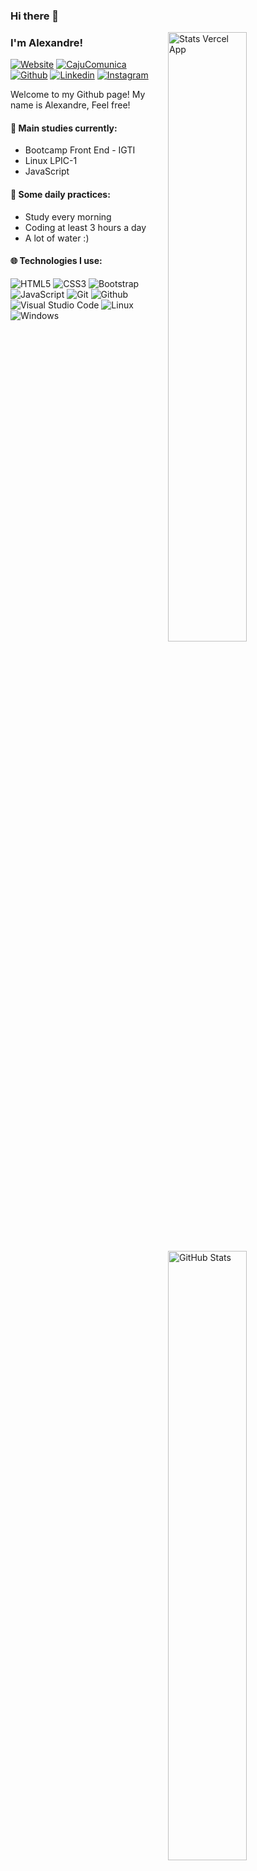 ### Hi there 👋

<img width="50%" height="auto" align="right" alt="Stats Vercel App" src="https://github-readme-stats.vercel.app/api?username=ale-mouraboni&show_icons=true&theme=algolia">
<img width="50%" heigth="auto" align="right" alt="GitHub Stats" src="https://github-readme-streak-stats.herokuapp.com/?user=ale-mouraboni&theme=algolia">
<img width="50%" height="auto" align="right" alt="Most Used Languagens Stats" src="https://github-readme-stats.vercel.app/api/top-langs/?username=ale-mouraboni&layout=compact&theme=algolia">


### I'm Alexandre!

[![Website](https://img.shields.io/badge/-Website-1f1669)](http://amastertech.com.br/)
[![CajuComunica](https://img.shields.io/badge/-CajuComunica-f08700)](http://cajucomunica.com.br/)
[![Github](https://img.shields.io/badge/-Github-000?style=flat&logo=Github&logoColor=white)](https://github.com/ale-mouraboni)
[![Linkedin](https://img.shields.io/badge/-LinkedIn-blue?style=flat&logo=Linkedin&logoColor=white)](https://www.linkedin.com/in/ale-mouraboni/)
[![Instagram](https://img.shields.io/badge/-Instagram-c13584?style=flat&logo=Instagram&logoColor=white)](https://www.instagram.com/ale.cldd/)

Welcome to my Github page! My name is Alexandre, Feel free!

#### 🌱 Main studies currently:
* Bootcamp Front End - IGTI
* Linux LPIC-1
* JavaScript

#### :muscle: Some daily practices:
* Study every morning
* Coding at least 3 hours a day
* A lot of water :)

#### :globe_with_meridians: Technologies I use:
![HTML5](https://img.shields.io/badge/%20HTML-%23e34f26?style=for-the-badge&logo=html5&logoColor=white)
![CSS3](https://img.shields.io/badge/%20CSS-%231772b6?style=for-the-badge&logo=css3&logoColor=white)
![Bootstrap](https://img.shields.io/badge/%20BOOTSTRAP-%23563d7c?style=for-the-badge&logo=bootstrap&logoColor=white)  
![JavaScript](https://img.shields.io/badge/%20JAVASCRIPT-%23f7df1e?style=for-the-badge&logo=javascript&logoColor=black)
![Git](https://img.shields.io/badge/%20GIT-%23f34f29?style=for-the-badge&logo=git&logoColor=white)
![Github](https://img.shields.io/badge/%20GITHUB-%23000000?style=for-the-badge&logo=github&logoColor=white)  
![Visual Studio Code](https://img.shields.io/badge/%20VS%20Code-%23007acc?style=for-the-badge&logo=visual-studio-code&logoColor=white) 
![Linux](https://img.shields.io/badge/%20LINUX-%23dd4814?style=for-the-badge&logo=linux&logoColor=black)
![Windows](https://img.shields.io/badge/%20WINDOWS-%230066cc?style=for-the-badge&logo=windows&logoColor=white)
